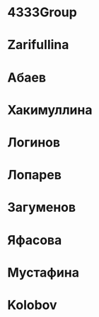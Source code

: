 ﻿# 4333Group
# Zarifullina
# Абаев
# Хакимуллина
# Логинов
# Лопарев
# Загуменов
# Яфасова
# Мустафина
# Kolobov
